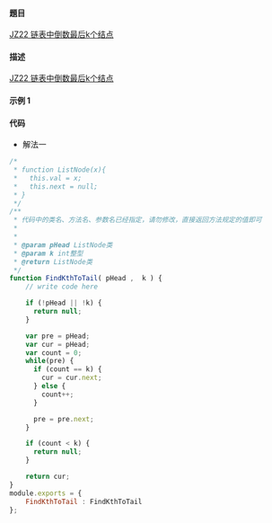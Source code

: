#### 題目

[JZ22 链表中倒数最后k个结点](https://www.nowcoder.com/practice/886370fe658f41b498d40fb34ae76ff9?tpId=13&tqId=1377477&ru=/practice/6ab1d9a29e88450685099d45c9e31e46&qru=/ta/coding-interviews/question-ranking)

#### 描述

[JZ22 链表中倒数最后k个结点](https://www.nowcoder.com/practice/886370fe658f41b498d40fb34ae76ff9?tpId=13&tqId=1377477&ru=/practice/6ab1d9a29e88450685099d45c9e31e46&qru=/ta/coding-interviews/question-ranking)

#### 示例 1

#### 代码

- 解法一

```js
/*
 * function ListNode(x){
 *   this.val = x;
 *   this.next = null;
 * }
 */
/**
 * 代码中的类名、方法名、参数名已经指定，请勿修改，直接返回方法规定的值即可
 *
 * 
 * @param pHead ListNode类 
 * @param k int整型 
 * @return ListNode类
 */
function FindKthToTail( pHead ,  k ) {
    // write code here

    if (!pHead || !k) {
      return null;
    }

    var pre = pHead;
    var cur = pHead;
    var count = 0;
    while(pre) {
      if (count == k) {
        cur = cur.next;
      } else {
        count++;
      }

      pre = pre.next;
    }

    if (count < k) {
      return null;
    }

    return cur;
}
module.exports = {
    FindKthToTail : FindKthToTail
};
```
